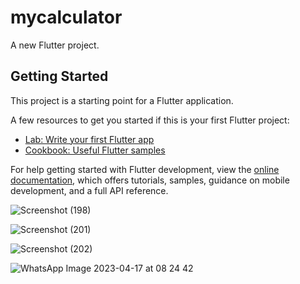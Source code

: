 # mycalculator

A new Flutter project.

## Getting Started

This project is a starting point for a Flutter application.

A few resources to get you started if this is your first Flutter project:

- [Lab: Write your first Flutter app](https://docs.flutter.dev/get-started/codelab)
- [Cookbook: Useful Flutter samples](https://docs.flutter.dev/cookbook)

For help getting started with Flutter development, view the
[online documentation](https://docs.flutter.dev/), which offers tutorials,
samples, guidance on mobile development, and a full API reference.

![Screenshot (198)](https://user-images.githubusercontent.com/88088865/232016902-c929d294-7612-439b-a263-bd9eb9d778d6.png)

![Screenshot (201)](https://user-images.githubusercontent.com/88088865/232031618-5c190c19-192d-4dac-9eaa-64cd0a9d6b79.png)

![Screenshot (202)](https://user-images.githubusercontent.com/88088865/232032962-3504d3e6-cb4c-43d3-ab70-631e7353ae2c.png)

![WhatsApp Image 2023-04-17 at 08 24 42](https://user-images.githubusercontent.com/88088865/232358007-e2458ee0-beec-4396-9b00-0a76e53b36f2.jpg)
